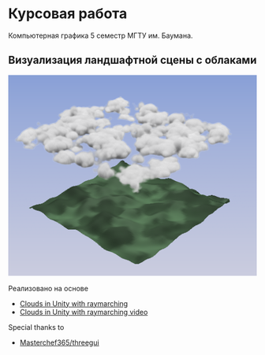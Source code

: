 # Курсовая работа
Компьютерная графика 5 семестр МГТУ им. Баумана.

## Визуализация ландшафтной сцены с облаками

![Облака](https://raw.githubusercontent.com/ficusinapot/bmstu-coursework-comp-graphics/refs/heads/master/doc/assets/img/cloud_impl.png)

Реализовано на основе 
- [Сlouds in Unity with raymarching](https://github.com/SebLague/Clouds)
- [Сlouds in Unity with raymarching video](https://www.youtube.com/watch?v=4QOcCGI6xOU)


Special thanks to
- [Masterchef365/threegui](https://github.com/Masterchef365/threegui)
